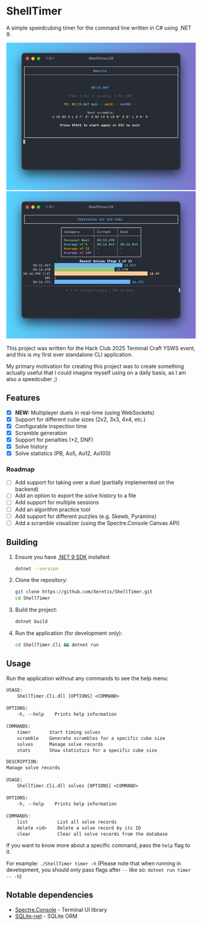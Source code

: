 # ShellTimer

A simple speedcubing timer for the command line written in C# using .NET 9.

![timer.png](Assets/timer.png)
![stats.png](Assets/stats.png)

This project was written for the Hack Club 2025 Terminal Craft YSWS event, and this is my first ever standalone CLI application.

My primary motivation for creating this project was to create something actually useful that I could imagine myself using on a daily basis, as I am also a speedcuber ;)

## Features

- [x] **NEW:** Multiplayer duels in real-time (using WebSockets)
- [x] Support for different cube sizes (2x2, 3x3, 4x4, etc.)
- [x] Configurable inspection time
- [x] Scramble generation
- [x] Support for penalties (+2, DNF)
- [x] Solve history
- [x] Solve statistics (PB, Ao5, Ao12, Ao100)

### Roadmap

- [ ] Add support for taking over a duel (partially implemented on the backend)
- [ ] Add an option to export the solve history to a file
- [ ] Add support for multiple sessions
- [ ] Add an algorithm practice tool
- [ ] Add support for different puzzles (e.g. Skewb, Pyraminx)
- [ ] Add a scramble visualizer (using the Spectre.Console Canvas API)

## Building

1. Ensure you have [.NET 9 SDK](https://dotnet.microsoft.com/en-us/download/dotnet/9.0) installed:
   ```bash
   dotnet --version
   ```

2. Clone the repository:
   ```bash
   git clone https://github.com/Xeretis/ShellTimer.git
   cd ShellTimer
   ```

3. Build the project:
   ```bash
   dotnet build
   ```

4. Run the application (for development only):
   ```bash
   cd ShellTimer.Cli && dotnet run
   ```

## Usage

Run the application without any commands to see the help menu:

```
USAGE:
    ShellTimer.Cli.dll [OPTIONS] <COMMAND>

OPTIONS:
    -h, --help    Prints help information

COMMANDS:
    timer       Start timing solves
    scramble    Generate scrambles for a specific cube size
    solves      Manage solve records
    stats       Show statistics for a specific cube size
```

```
DESCRIPTION:
Manage solve records

USAGE:
    ShellTimer.Cli.dll solves [OPTIONS] <COMMAND>

OPTIONS:
    -h, --help    Prints help information

COMMANDS:
    list           List all solve records
    delete <id>    Delete a solve record by its ID
    clear          Clear all solve records from the database
```

If you want to know more about a specific command, pass the `help` flag to it.

For example: `./ShellTimer timer -h` (Please note that when running in development, you should only pass flags after `--` like so: `dotnet run timer -- -h`)

## Notable dependencies

- [Spectre.Console](https://spectreconsole.net/) - Terminal UI library
- [SQLite-net](https://github.com/praeclarum/sqlite-net) - SQLite ORM
